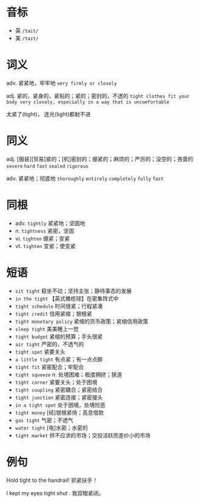 # 音标

- 英 `/tait/`
- 美 `/taɪt/`

# 词义

adv. 紧紧地，牢牢地
`very firmly or closely`

adj. 紧的，紧身的，紧贴的；紧的；密封的，不透的
`tight clothes fit your body very closely, especially in a way that is uncomfortable`



太紧了(tight)， 连光(light)都射不进

# 同义

adj. [服装][贸易]紧的；[机]密封的；绷紧的；麻烦的；严厉的；没空的；吝啬的
`severe` `hard` `fast` `sealed` `rigorous`

adv. 紧紧地；彻底地
`thoroughly` `entirely` `completely` `fully` `fast`

# 同根

- adv. `tightly` 紧紧地；坚固地
- n. `tightness` 紧密，坚固
- vi. `tighten` 绷紧；变紧
- vt. `tighten` 变紧；使变紧

# 短语

- `sit tight` 稳坐不动；坚持主张；静待事态的发展
- `in the tight` 【英式橄榄球】在密集阵式中
- `tight schedule` 时间很紧；行程紧凑
- `tight credit` 信用紧缩；银根紧
- `tight monetary policy` 紧缩的货币政策；紧缩信用政策
- `sleep tight` 美美睡上一觉
- `tight budget` 紧缩的预算；手头很紧
- `air tight` 严密的，不透气的
- `tight spot` 紧要关头
- `a little tight` 有点紧；有一点点醉
- `tight fit` 紧密配合；牢配合
- `tight squeeze` n. 处境困难；极度拥挤；狭道
- `tight corner` 紧要关头；处于困境
- `tight coupling` 紧密耦合；紧密结合
- `tight junction` 紧密连接；紧密接头
- `in a tight spot` 处于困境，处境险恶
- `tight money` [经]银根紧俏；高息借款
- `gas tight` 气密；不透气
- `water tight` [电]水密；水密的
- `tight market` 供不应求的市场；交投活跃而差价小的市场

# 例句

Hold tight to the handrail!
抓紧扶手！

I kept my eyes tight shut .
我双眼紧闭。



